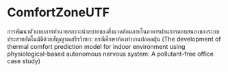 # ComfortZoneUTF
การพัฒนาตัวแบบการทำนายสภาวะน่าสบายของสิ่งแวดล้อมภายในอาคารผ่านการตอบสนองของระบบประสาทอัตโนมัติด้วยสัญญาณสรีรวิทยา: กรณีศึกษาห้องทำงานปลอดฝุ่น (The development of  thermal comfort prediction model for indoor environment using physiological-based autonomous nervous system: A pollutant-free office case study)
